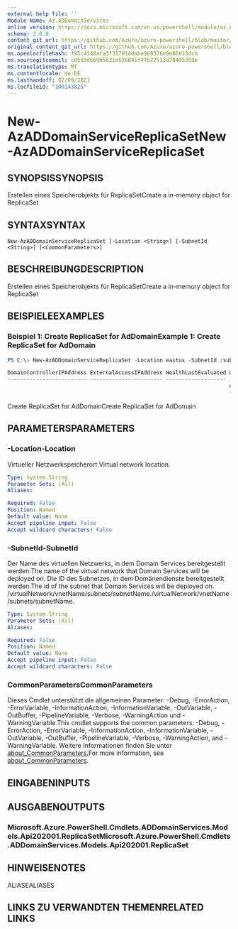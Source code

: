 ```yaml
---
external help file: ''
Module Name: Az.ADDomainServices
online version: https://docs.microsoft.com/en-us/powershell/module/az.ADDomainServices/new-AzADDomainServiceReplicaSet
schema: 2.0.0
content_git_url: https://github.com/Azure/azure-powershell/blob/master/src/ADDomainServices/help/New-AzADDomainServiceReplicaSet.md
original_content_git_url: https://github.com/Azure/azure-powershell/blob/master/src/ADDomainServices/help/New-AzADDomainServiceReplicaSet.md
ms.openlocfilehash: f95c4148afa3f317914dabe968376e0e86913dcb
ms.sourcegitcommit: c05d3d669b5631e526841f47b22513d78495350b
ms.translationtype: MT
ms.contentlocale: de-DE
ms.lasthandoff: 02/09/2021
ms.locfileid: "100143825"
---
```

# <span data-ttu-id="89669-101">New-AzADDomainServiceReplicaSet</span><span class="sxs-lookup"><span data-stu-id="89669-101">New-AzADDomainServiceReplicaSet</span></span>

## <span data-ttu-id="89669-102">SYNOPSIS</span><span class="sxs-lookup"><span data-stu-id="89669-102">SYNOPSIS</span></span>
<span data-ttu-id="89669-103">Erstellen eines Speicherobjekts für ReplicaSet</span><span class="sxs-lookup"><span data-stu-id="89669-103">Create a in-memory object for ReplicaSet</span></span>

## <span data-ttu-id="89669-104">SYNTAX</span><span class="sxs-lookup"><span data-stu-id="89669-104">SYNTAX</span></span>

```
New-AzADDomainServiceReplicaSet [-Location <String>] [-SubnetId <String>] [<CommonParameters>]
```

## <span data-ttu-id="89669-105">BESCHREIBUNG</span><span class="sxs-lookup"><span data-stu-id="89669-105">DESCRIPTION</span></span>
<span data-ttu-id="89669-106">Erstellen eines Speicherobjekts für ReplicaSet</span><span class="sxs-lookup"><span data-stu-id="89669-106">Create a in-memory object for ReplicaSet</span></span>

## <span data-ttu-id="89669-107">BEISPIELE</span><span class="sxs-lookup"><span data-stu-id="89669-107">EXAMPLES</span></span>

### <span data-ttu-id="89669-108">Beispiel 1: Create ReplicaSet for AdDomain</span><span class="sxs-lookup"><span data-stu-id="89669-108">Example 1: Create ReplicaSet for AdDomain</span></span>
```powershell
PS C:\> New-AzADDomainServiceReplicaSet -Location eastus -SubnetId /subscriptions/**********-****-****-****-****-**********/resourceGroups/youriADDomain-rg-test/providers/Microsoft.Network/virtualNetworks/yourinttest/subnets/default

DomainControllerIPAddress ExternalAccessIPAddress HealthLastEvaluated Location ServiceStatus SubnetId
------------------------- ----------------------- ------------------- -------- ------------- --------
                                                                      eastus                 /subscriptions/****
                                                                      ****-****-****-****-**********/resourceGroups/youriADDomain-rg-test/providers/M…
```

<span data-ttu-id="89669-109">Create ReplicaSet for AdDomain</span><span class="sxs-lookup"><span data-stu-id="89669-109">Create ReplicaSet for AdDomain</span></span>

## <span data-ttu-id="89669-110">PARAMETERS</span><span class="sxs-lookup"><span data-stu-id="89669-110">PARAMETERS</span></span>

### <span data-ttu-id="89669-111">-Location</span><span class="sxs-lookup"><span data-stu-id="89669-111">-Location</span></span>
<span data-ttu-id="89669-112">Virtueller Netzwerkspeicherort.</span><span class="sxs-lookup"><span data-stu-id="89669-112">Virtual network location.</span></span>

```yaml
Type: System.String
Parameter Sets: (All)
Aliases:

Required: False
Position: Named
Default value: None
Accept pipeline input: False
Accept wildcard characters: False
```

### <span data-ttu-id="89669-113">-SubnetId</span><span class="sxs-lookup"><span data-stu-id="89669-113">-SubnetId</span></span>
<span data-ttu-id="89669-114">Der Name des virtuellen Netzwerks, in dem Domain Services bereitgestellt werden.</span><span class="sxs-lookup"><span data-stu-id="89669-114">The name of the virtual network that Domain Services will be deployed on.</span></span>
<span data-ttu-id="89669-115">Die ID des Subnetzes, in dem Domänendienste bereitgestellt werden.</span><span class="sxs-lookup"><span data-stu-id="89669-115">The id of the subnet that Domain Services will be deployed on.</span></span>
<span data-ttu-id="89669-116">/virtualNetwork/vnetName/subnets/subnetName.</span><span class="sxs-lookup"><span data-stu-id="89669-116">/virtualNetwork/vnetName/subnets/subnetName.</span></span>

```yaml
Type: System.String
Parameter Sets: (All)
Aliases:

Required: False
Position: Named
Default value: None
Accept pipeline input: False
Accept wildcard characters: False
```

### <span data-ttu-id="89669-117">CommonParameters</span><span class="sxs-lookup"><span data-stu-id="89669-117">CommonParameters</span></span>
<span data-ttu-id="89669-118">Dieses Cmdlet unterstützt die allgemeinen Parameter: -Debug, -ErrorAction, -ErrorVariable, -InformationAction, -InformationVariable, -OutVariable, -OutBuffer, -PipelineVariable, -Verbose, -WarningAction und -WarningVariable.</span><span class="sxs-lookup"><span data-stu-id="89669-118">This cmdlet supports the common parameters: -Debug, -ErrorAction, -ErrorVariable, -InformationAction, -InformationVariable, -OutVariable, -OutBuffer, -PipelineVariable, -Verbose, -WarningAction, and -WarningVariable.</span></span> <span data-ttu-id="89669-119">Weitere Informationen finden Sie unter [about_CommonParameters.](http://go.microsoft.com/fwlink/?LinkID=113216)</span><span class="sxs-lookup"><span data-stu-id="89669-119">For more information, see [about_CommonParameters](http://go.microsoft.com/fwlink/?LinkID=113216).</span></span>

## <span data-ttu-id="89669-120">EINGABEN</span><span class="sxs-lookup"><span data-stu-id="89669-120">INPUTS</span></span>

## <span data-ttu-id="89669-121">AUSGABEN</span><span class="sxs-lookup"><span data-stu-id="89669-121">OUTPUTS</span></span>

### <span data-ttu-id="89669-122">Microsoft.Azure.PowerShell.Cmdlets.ADDomainServices.Models.Api202001.ReplicaSet</span><span class="sxs-lookup"><span data-stu-id="89669-122">Microsoft.Azure.PowerShell.Cmdlets.ADDomainServices.Models.Api202001.ReplicaSet</span></span>

## <span data-ttu-id="89669-123">HINWEISE</span><span class="sxs-lookup"><span data-stu-id="89669-123">NOTES</span></span>

<span data-ttu-id="89669-124">ALIASE</span><span class="sxs-lookup"><span data-stu-id="89669-124">ALIASES</span></span>

## <span data-ttu-id="89669-125">LINKS ZU VERWANDTEN THEMEN</span><span class="sxs-lookup"><span data-stu-id="89669-125">RELATED LINKS</span></span>

